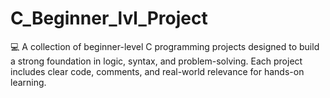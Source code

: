 # C_Beginner_lvl_Project
💻 A collection of beginner-level C programming projects designed to build a strong foundation in logic, syntax, and problem-solving. Each project includes clear code, comments, and real-world relevance for hands-on learning.

